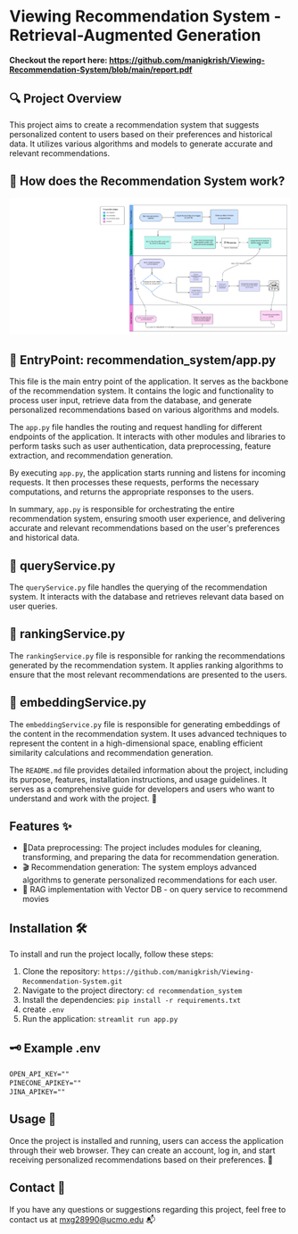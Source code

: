 # Viewing Recommendation System - Retrieval-Augmented Generation

**Checkout the report here: https://github.com/manigkrish/Viewing-Recommendation-System/blob/main/report.pdf**


## 🔍 Project Overview

This project aims to create a recommendation system that suggests personalized content to users based on their preferences and historical data. It utilizes various algorithms and models to generate accurate and relevant recommendations.

## 🎯 How does the Recommendation System work?

![alt text](workflow.png "workflow")

## 🎯 EntryPoint: recommendation_system/app.py

This file is the main entry point of the application. It serves as the backbone of the recommendation system. It contains the logic and functionality to process user input, retrieve data from the database, and generate personalized recommendations based on various algorithms and models.

The `app.py` file handles the routing and request handling for different endpoints of the application. It interacts with other modules and libraries to perform tasks such as user authentication, data preprocessing, feature extraction, and recommendation generation.

By executing `app.py`, the application starts running and listens for incoming requests. It then processes these requests, performs the necessary computations, and returns the appropriate responses to the users.

In summary, `app.py` is responsible for orchestrating the entire recommendation system, ensuring smooth user experience, and delivering accurate and relevant recommendations based on the user's preferences and historical data.

## 🎯 queryService.py

The `queryService.py` file handles the querying of the recommendation system. It interacts with the database and retrieves relevant data based on user queries.

## 🎯 rankingService.py

The `rankingService.py` file is responsible for ranking the recommendations generated by the recommendation system. It applies ranking algorithms to ensure that the most relevant recommendations are presented to the users.

## 🎯 embeddingService.py

The `embeddingService.py` file is responsible for generating embeddings of the content in the recommendation system. It uses advanced techniques to represent the content in a high-dimensional space, enabling efficient similarity calculations and recommendation generation.

The `README.md` file provides detailed information about the project, including its purpose, features, installation instructions, and usage guidelines. It serves as a comprehensive guide for developers and users who want to understand and work with the project. 📖

## Features ✨

- 🧹Data preprocessing: The project includes modules for cleaning, transforming, and preparing the data for recommendation generation.
- 🎬 Recommendation generation: The system employs advanced algorithms to generate personalized recommendations for each user.
- 🎥 RAG implementation with Vector DB - on query service to recommend movies

## Installation 🛠️

To install and run the project locally, follow these steps:

1. Clone the repository: `https://github.com/manigkrish/Viewing-Recommendation-System.git`
2. Navigate to the project directory: `cd recommendation_system`
3. Install the dependencies: `pip install -r requirements.txt`
4. create `.env`
5. Run the application: `streamlit run app.py`

## 🗝️ Example .env

```
OPEN_API_KEY=""
PINECONE_APIKEY=""
JINA_APIKEY=""
```

## Usage 🚀

Once the project is installed and running, users can access the application through their web browser. They can create an account, log in, and start receiving personalized recommendations based on their preferences. 🌟


## Contact 📧

If you have any questions or suggestions regarding this project, feel free to contact us at mxg28990@ucmo.edu 📬
